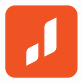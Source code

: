 ```#Логотип Jusan(h1)
```
![logo jusan](https://github.com/Serik-Dev/jusan-git/blob/new-readme/jusan-logo.png)
